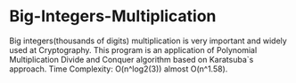 # Big-Integers-Multiplication
Big integers(thousands of digits) multiplication is very important and widely used at Cryptography.
This program is an application of Polynomial Multiplication Divide and Conquer algorithm based on Karatsuba`s approach.
Time Complexity: O(n^log2(3)) almost O(n^1.58).

